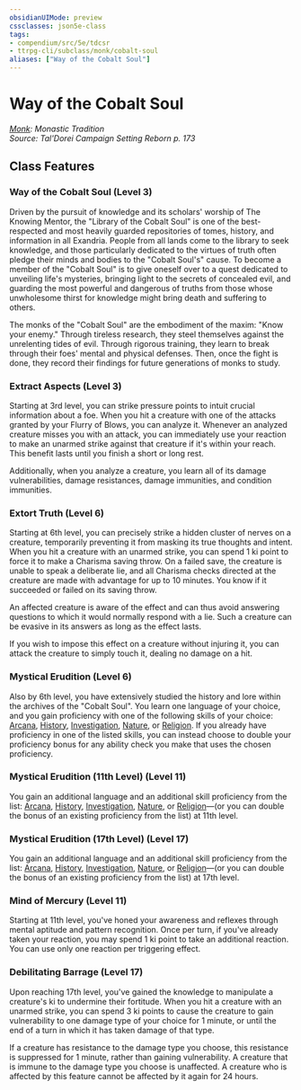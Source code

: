```yaml
---
obsidianUIMode: preview
cssclasses: json5e-class
tags:
- compendium/src/5e/tdcsr
- ttrpg-cli/subclass/monk/cobalt-soul
aliases: ["Way of the Cobalt Soul"]
---
```

# Way of the Cobalt Soul
*[Monk](monk.md): Monastic Tradition*  
*Source: Tal'Dorei Campaign Setting Reborn p. 173*  


## Class Features

### Way of the Cobalt Soul (Level 3)

Driven by the pursuit of knowledge and its scholars' worship of The Knowing Mentor, the "Library of the Cobalt Soul" is one of the best-respected and most heavily guarded repositories of tomes, history, and information in all Exandria. People from all lands come to the library to seek knowledge, and those particularly dedicated to the virtues of truth often pledge their minds and bodies to the "Cobalt Soul's" cause. To become a member of the "Cobalt Soul" is to give oneself over to a quest dedicated to unveiling life's mysteries, bringing light to the secrets of concealed evil, and guarding the most powerful and dangerous of truths from those whose unwholesome thirst for knowledge might bring death and suffering to others.

The monks of the "Cobalt Soul" are the embodiment of the maxim: "Know your enemy." Through tireless research, they steel themselves against the unrelenting tides of evil. Through rigorous training, they learn to break through their foes' mental and physical defenses. Then, once the fight is done, they record their findings for future generations of monks to study.

### Extract Aspects (Level 3)

Starting at 3rd level, you can strike pressure points to intuit crucial information about a foe. When you hit a creature with one of the attacks granted by your Flurry of Blows, you can analyze it. Whenever an analyzed creature misses you with an attack, you can immediately use your reaction to make an unarmed strike against that creature if it's within your reach. This benefit lasts until you finish a short or long rest.

Additionally, when you analyze a creature, you learn all of its damage vulnerabilities, damage resistances, damage immunities, and condition immunities.

### Extort Truth (Level 6)

Starting at 6th level, you can precisely strike a hidden cluster of nerves on a creature, temporarily preventing it from masking its true thoughts and intent. When you hit a creature with an unarmed strike, you can spend 1 ki point to force it to make a Charisma saving throw. On a failed save, the creature is unable to speak a deliberate lie, and all Charisma checks directed at the creature are made with advantage for up to 10 minutes. You know if it succeeded or failed on its saving throw.

An affected creature is aware of the effect and can thus avoid answering questions to which it would normally respond with a lie. Such a creature can be evasive in its answers as long as the effect lasts.

If you wish to impose this effect on a creature without injuring it, you can attack the creature to simply touch it, dealing no damage on a hit.

### Mystical Erudition (Level 6)

Also by 6th level, you have extensively studied the history and lore within the archives of the "Cobalt Soul". You learn one language of your choice, and you gain proficiency with one of the following skills of your choice: [Arcana](/3-Mechanics/CLI/rules/skills.md#Arcana), [History](/3-Mechanics/CLI/rules/skills.md#History), [Investigation](/3-Mechanics/CLI/rules/skills.md#Investigation), [Nature](/3-Mechanics/CLI/rules/skills.md#Nature), or [Religion](/3-Mechanics/CLI/rules/skills.md#Religion). If you already have proficiency in one of the listed skills, you can instead choose to double your proficiency bonus for any ability check you make that uses the chosen proficiency.

### Mystical Erudition (11th Level) (Level 11)

You gain an additional language and an additional skill proficiency from the list: [Arcana](/3-Mechanics/CLI/rules/skills.md#Arcana), [History](/3-Mechanics/CLI/rules/skills.md#History), [Investigation](/3-Mechanics/CLI/rules/skills.md#Investigation), [Nature](/3-Mechanics/CLI/rules/skills.md#Nature), or [Religion](/3-Mechanics/CLI/rules/skills.md#Religion)—(or you can double the bonus of an existing proficiency from the list) at 11th level.

### Mystical Erudition (17th Level) (Level 17)

You gain an additional language and an additional skill proficiency from the list: [Arcana](/3-Mechanics/CLI/rules/skills.md#Arcana), [History](/3-Mechanics/CLI/rules/skills.md#History), [Investigation](/3-Mechanics/CLI/rules/skills.md#Investigation), [Nature](/3-Mechanics/CLI/rules/skills.md#Nature), or [Religion](/3-Mechanics/CLI/rules/skills.md#Religion)—(or you can double the bonus of an existing proficiency from the list) at 17th level.

### Mind of Mercury (Level 11)

Starting at 11th level, you've honed your awareness and reflexes through mental aptitude and pattern recognition. Once per turn, if you've already taken your reaction, you may spend 1 ki point to take an additional reaction. You can use only one reaction per triggering effect.

### Debilitating Barrage (Level 17)

Upon reaching 17th level, you've gained the knowledge to manipulate a creature's ki to undermine their fortitude. When you hit a creature with an unarmed strike, you can spend 3 ki points to cause the creature to gain vulnerability to one damage type of your choice for 1 minute, or until the end of a turn in which it has taken damage of that type.

If a creature has resistance to the damage type you choose, this resistance is suppressed for 1 minute, rather than gaining vulnerability. A creature that is immune to the damage type you choose is unaffected. A creature who is affected by this feature cannot be affected by it again for 24 hours.